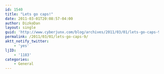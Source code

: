 ```yaml
---
id: 1540
title: "Lets go caps!"
date: 2011-03-01T20:08:57-04:00
author: DizkoDan
layout: single
guid: 'http://www.cyberjunx.com/blog/archives/2011/03/01/lets-go-caps-9/'
permalink: /2011/03/01/lets-go-caps-9/
aktt_notify_twitter:
    - 'yes'
ljID:
    - '1183'
categories:
    - General
---
```


<div class="posterous_autopost"></div>